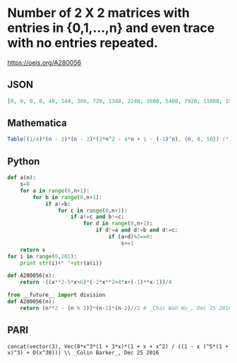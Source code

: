 # Number of 2 X 2 matrices with entries in \{0,1,\.\.\.,n\} and even trace with no entries repeated\.
https://oeis.org/A280056
## JSON
```JSON
[0, 0, 0, 8, 48, 144, 360, 720, 1344, 2240, 3600, 5400, 7920, 11088, 15288, 20384, 26880, 34560, 44064, 55080, 68400, 83600, 101640, 121968, 145728, 172224, 202800, 236600, 275184, 317520, 365400, 417600, 476160, 539648, 610368, 686664, 771120, 861840, 961704, 1068560, 1185600]
```
## Mathematica
```Mathematica
Table[(1/4)*(n - 3)*(n - 2)*(2*n^2 - 4*n + 1 - (-1)^n), {n, 0, 50}] (* _G. C. Greubel_, Dec 26 2016 *)
```
## Python
```Python
def a(n):
    s=0
    for a in range(0,n+1):
        for b in range(0,n+1):
            if a!=b:
                for c in range(0,n+1):
                    if a!=c and b!=c:
                        for d in range(0,n+1):
                            if d!=a and d!=b and d!=c:
                                if (a+d)%2==0:
                                    s+=1
    return s
for i in range(0,201):
    print str(i)+" "+str(a(i))
```
```Python
def A280056(x):
    return -((x**2-5*x+6)*(-2*x**2+4*x+(-1)**x-1))/4
```
```Python
from __future__ import division
def A280056(n):
    return (n**2 - (n % 2))*(n-1)*(n-2)//2 # _Chai Wah Wu_, Dec 25 2016
```
## PARI
```PARI
concat(vector(3), Vec(8*x^3*(1 + 3*x)*(1 + x + x^2) / ((1 - x )^5*(1 + x)^3) + O(x^30))) \\ _Colin Barker_, Dec 25 2016
```

